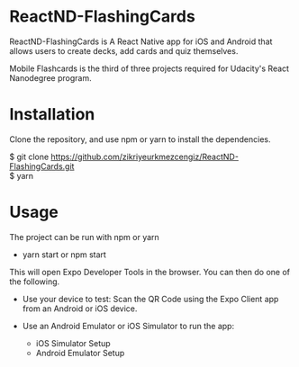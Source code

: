 # ReactND-FlashingCards

ReactND-FlashingCards is A React Native app for iOS and Android that allows users to create decks, add cards and quiz themselves.

Mobile Flashcards is the third of three projects required for Udacity's React Nanodegree program.

# Installation

Clone the repository, and use npm or yarn to install the dependencies.

$ git clone https://github.com/zikriyeurkmezcengiz/ReactND-FlashingCards.git </br>
$ yarn 


# Usage

The project can be run with npm or yarn

* yarn start or npm start

This will open Expo Developer Tools in the browser. You can then do one of the following.

* Use your device to test: Scan the QR Code using the Expo Client app from an Android or iOS device.

* Use an Android Emulator or iOS Simulator to run the app:
   * iOS Simulator Setup
   * Android Emulator Setup


